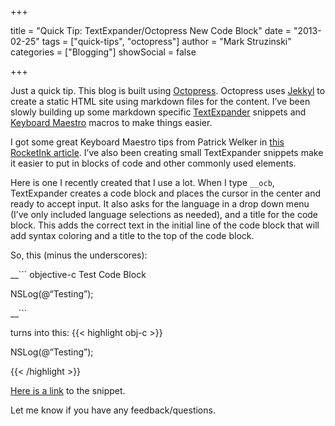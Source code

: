 +++

title = "Quick Tip: TextExpander/Octopress New Code Block"
date = "2013-02-25"
tags = ["quick-tips", "octopress"]
author = "Mark Struzinski"
categories = ["Blogging"]
showSocial = false

+++

Just a quick tip. This blog is built using [Octopress][octopress].
Octopress uses [Jekkyl][github] to create a static HTML site using markdown
files for the content. I’ve been slowly building up some markdown
specific [TextExpander][smilesoftware] snippets and [Keyboard Maestro][keyboardmaestro]
macros to make things easier.

<!-- more -->

I got some great Keyboard Maestro tips from Patrick Welker in
[this RocketInk article][km guide]. I’ve also been creating small TextExpander
snippets make it easier to put in blocks of code and other commonly used elements.

Here is one I recently created that I use a lot. When I type
`__ocb`, TextExpander creates a code block and places the cursor in the center
and ready to accept input. It also asks for the language in a drop down menu
(I’ve only included language selections as needed), and a title for the code
block. This adds the correct text in the initial line of the code block that
will add syntax coloring and a title to the top of the code block.

So, this (minus the underscores):

__``` objective-c Test Code Block

NSLog(@“Testing”);

__```


turns into this:
{{< highlight obj-c >}}

NSLog(@“Testing”);

{{< /highlight >}}

[Here is a link][cl] to the snippet.

Let me know if you have any feedback/questions.

[km guide]:http://rocketink.net/2013/01/markdown-maestro-guide.html (Ultimate Markdown Maestro Guide — RocketINK)
[cl]: http://cl.ly/180X3l3e0y32 (CloudApp link)
[github]: https://github.com/mojombo/jekyll (Jekyll static blog generator)
[keyboardmaestro]: http://www.keyboardmaestro.com/ (Keyboard Maestro)
[octopress]: http://octopress.org/ (Octopress - a blogging framework for hackers)
[smilesoftware]: http://www.smilesoftware.com/TextExpander/index.html (TextExpander home page)
